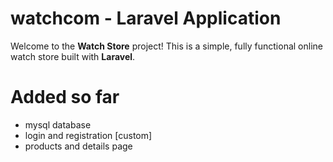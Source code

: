 # watchcom - Laravel Application

Welcome to the **Watch Store** project! This is a simple, fully functional online watch store built with **Laravel**.

# Added so far
- mysql database
- login and registration [custom]
- products and details page
